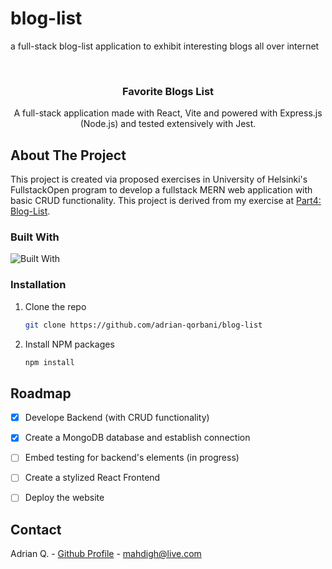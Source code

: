 # blog-list
a full-stack blog-list application to exhibit interesting blogs all over internet

<br />
<div align="center">

  <h3 align="center">Favorite Blogs List</h3>

  <p align="center">
    A full-stack application made with React, Vite and powered with Express.js (Node.js) and tested extensively with Jest.
    <!-- <br />
    <a href="https://phonebook-backend-ktio.onrender.com/"><strong>See Live »</strong></a> |
    <a href="https://sprightly-truffle-801879.netlify.app/">(Netlify Version)</a>
    <br /> -->
  </p>
</div>

## About The Project

This project is created via proposed exercises in University of Helsinki's FullstackOpen program to develop a fullstack MERN web application with basic CRUD functionality. This project is derived from my exercise at [Part4: Blog-List](https://github.com/adrian-qorbani/fullstackopen/).

### Built With


![Built With](https://skillicons.dev/icons?i=javascript,react,vite,nodejs,express,mongodb,jest,netlify,linux&perline=9)

### Installation


1. Clone the repo
   ```sh
   git clone https://github.com/adrian-qorbani/blog-list
   ```
3. Install NPM packages
   ```sh
   npm install
   ```

## Roadmap

- [x] Develope Backend (with CRUD functionality)
- [x] Create a MongoDB database and establish connection
- [ ] Embed testing for backend's elements (in progress)
- [ ] Create a stylized React Frontend
- [ ] Deploy the website


## Contact

Adrian Q. - [Github Profile](https://github.com/adrian-qorbani) - mahdigh@live.com